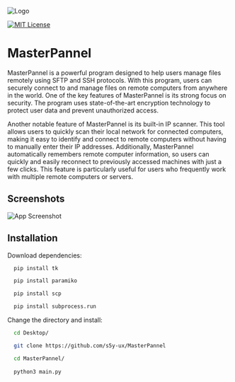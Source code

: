 
![Logo](https://user-images.githubusercontent.com/59636597/230280708-7cdb4a83-495f-4296-b0a0-ce87f5685632.png)

[![MIT License](https://img.shields.io/badge/License-MIT-green.svg)](https://choosealicense.com/licenses/mit/)
# MasterPannel
MasterPannel is a powerful program designed to help users manage files remotely using SFTP and SSH protocols. With this program, users can securely connect to and manage files on remote computers from anywhere in the world. One of the key features of MasterPannel is its strong focus on security. The program uses state-of-the-art encryption technology to protect user data and prevent unauthorized access.

Another notable feature of MasterPannel is its built-in IP scanner. This tool allows users to quickly scan their local network for connected computers, making it easy to identify and connect to remote computers without having to manually enter their IP addresses. Additionally, MasterPannel automatically remembers remote computer information, so users can quickly and easily reconnect to previously accessed machines with just a few clicks. This feature is particularly useful for users who frequently work with multiple remote computers or servers.
## Screenshots

![App Screenshot](https://user-images.githubusercontent.com/59636597/230281149-6b8b58da-1514-4a95-beca-923ed0313777.png)

## Installation

Download dependencies:

```bash
  pip install tk

  pip install paramiko

  pip install scp

  pip install subprocess.run
```
Change the directory and install:
```bash
  cd Desktop/

  git clone https://github.com/s5y-ux/MasterPannel

  cd MasterPannel/
  
  python3 main.py
```

